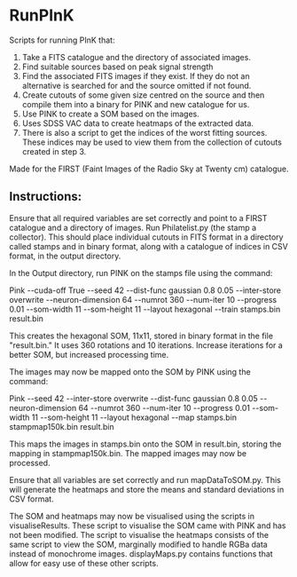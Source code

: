 # RunPInK
Scripts for running PInK that:

1. Take a FITS catalogue and the directory of associated images.
2. Find suitable sources based on peak signal strength
3. Find the associated FITS images if they exist. If they do not an alternative is searched for and the source omitted if not found.
4. Create cutouts of some given size centred on the source and then compile them into a binary for PINK and new catalogue for us.
5. Use PINK to create a SOM based on the images.
6. Uses SDSS VAC data to create heatmaps of the extracted data.
7. There is also a script to get the indices of the worst fitting sources. These indices may be used to view them from the collection of cutouts created in step 3.

Made for the FIRST (Faint Images of the Radio Sky at Twenty cm) catalogue.

Instructions:
-------------
Ensure that all required variables are set correctly and point to a FIRST catalogue and a directory of images.
Run Philatelist.py (the stamp a collector). This should place individual cutouts in FITS format in a directory called stamps and in binary format, along with a catalogue of indices in CSV format, in the output directory.

In the Output directory, run PINK on the stamps file using the command:

Pink --cuda-off True --seed 42 --dist-func gaussian 0.8 0.05 --inter-store overwrite --neuron-dimension 64 --numrot 360 --num-iter 10 --progress 0.01 --som-width 11 --som-height 11 --layout hexagonal --train stamps.bin result.bin

This creates the hexagonal SOM, 11x11, stored in binary format in the file "result.bin." It uses 360 rotations and 10 iterations. Increase iterations for a better SOM, but increased processing time.

The images may now be mapped onto the SOM by PINK using the command:

Pink --seed 42 --inter-store overwrite --dist-func gaussian 0.8 0.05 --neuron-dimension 64 --numrot 360 --num-iter 10 --progress 0.01 --som-width 11 --som-height 11 --layout hexagonal --map stamps.bin stampmap150k.bin result.bin 

This maps the images in stamps.bin onto the SOM in result.bin, storing the mapping in stampmap150k.bin.
The mapped images may now be processed.

Ensure that all variables are set correctly and run mapDataToSOM.py. This will generate the heatmaps and store the means and standard deviations in CSV format.

The SOM and heatmaps may now be visualised using the scripts in visualiseResults. These script to visualise the SOM came with PINK and has not been modified. The script to visualise the heatmaps consists of the same script to view the SOM, marginally modified to handle RGBa data instead of monochrome images. displayMaps.py contains functions that allow for easy use of these other scripts.

